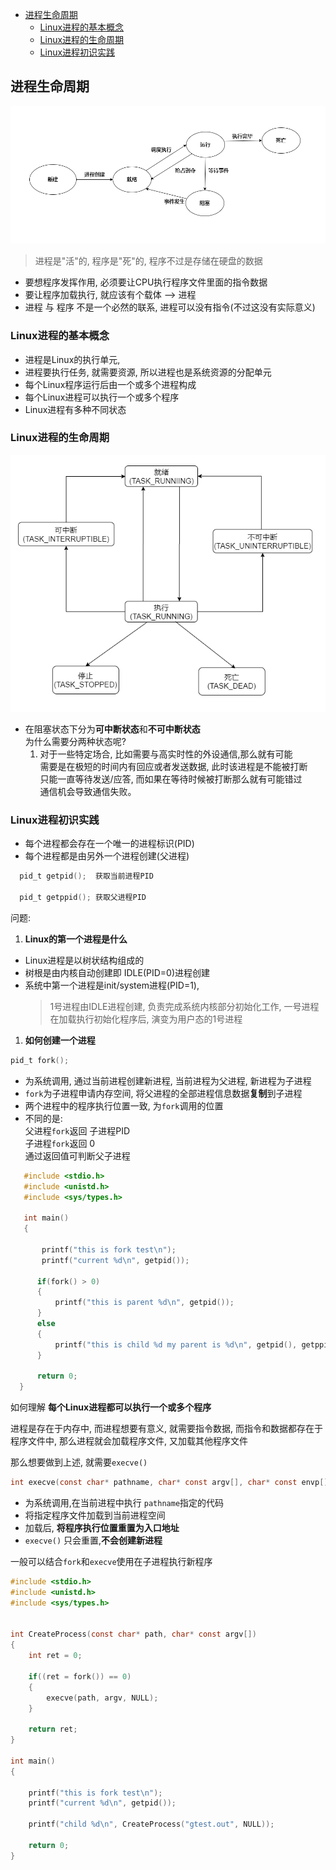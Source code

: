- [进程生命周期](#进程生命周期)
  - [Linux进程的基本概念](#linux进程的基本概念)
  - [Linux进程的生命周期](#linux进程的生命周期)
  - [Linux进程初识实践](#linux进程初识实践)


## 进程生命周期

![进程生命周期](./pic/进程生命周期.png)

> 进程是"活"的, 程序是"死"的, 程序不过是存储在硬盘的数据
* 要想程序发挥作用, 必须要让CPU执行程序文件里面的指令数据
* 要让程序加载执行, 就应该有个载体 --> 进程
* 进程 与 程序 不是一个必然的联系, 进程可以没有指令(不过这没有实际意义)

### Linux进程的基本概念

* 进程是Linux的执行单元, 
* 进程要执行任务, 就需要资源, 所以进程也是系统资源的分配单元
* 每个Linux程序运行后由一个或多个进程构成
* 每个Linux进程可以执行一个或多个程序
* Linux进程有多种不同状态

### Linux进程的生命周期

![linux进程生命周期](./pic/Linux进程生命周期.png)
* 在阻塞状态下分为**可中断状态**和**不可中断状态**  
  为什么需要分两种状态呢?  
  1. 对于一些特定场合, 比如需要与高实时性的外设通信,那么就有可能  
     需要是在极短的时间内有回应或者发送数据, 此时该进程是不能被打断  
     只能一直等待发送/应答, 而如果在等待时候被打断那么就有可能错过  
     通信机会导致通信失败。  
   
### Linux进程初识实践

* 每个进程都会存在一个唯一的进程标识(PID)
* 每个进程都是由另外一个进程创建(父进程)

```C
  pid_t getpid();  获取当前进程PID

  pid_t getppid(); 获取父进程PID
```

问题:  
1. **Linux的第一个进程是什么**
  * Linux进程是以树状结构组成的
  * 树根是由内核自动创建即 IDLE(PID=0)进程创建
  * 系统中第一个进程是init/system进程(PID=1), 
    > 1号进程由IDLE进程创建, 负责完成系统内核部分初始化工作, 
    > 一号进程在加载执行初始化程序后, 演变为用户态的1号进程
  


1. **如何创建一个进程**

```C
pid_t fork();
```
* 为系统调用, 通过当前进程创建新进程, 当前进程为父进程, 新进程为子进程
* ```fork```为子进程申请内存空间, 将父进程的全部进程信息数据**复制**到子进程
* 两个进程中的程序执行位置一致, 为```fork```调用的位置
* 不同的是:   
  父进程```fork```返回 子进程PID  
  子进程```fork```返回 0  
  通过返回值可判断父子进程

```C
   #include <stdio.h>
   #include <unistd.h>
   #include <sys/types.h>
  
   int main()
   {
  
       printf("this is fork test\n");
       printf("current %d\n", getpid());
 
      if(fork() > 0)
      {
          printf("this is parent %d\n", getpid());
      }
      else
      {
          printf("this is child %d my parent is %d\n", getpid(), getppid());
      }
 
      return 0;
  }            
```


如何理解 **每个Linux进程都可以执行一个或多个程序**

进程是存在于内存中, 而进程想要有意义, 就需要指令数据, 而指令和数据都存在于程序文件中, 那么进程就会加载程序文件, 又加载其他程序文件

那么想要做到上述, 就需要```execve()```   

```C
int execve(const char* pathname, char* const argv[], char* const envp[]);
```
* 为系统调用,在当前进程中执行 ```pathname```指定的代码
* 将指定程序文件加载到当前进程空间
* 加载后, **将程序执行位置重置为入口地址**
* ```execve()```  只会重置,**不会创建新进程**

一般可以结合```fork```和```execve```使用在子进程执行新程序

```C
#include <stdio.h>
#include <unistd.h>    
#include <sys/types.h>


int CreateProcess(const char* path, char* const argv[])
{
	int ret = 0;

	if((ret = fork()) == 0)
	{
		execve(path, argv, NULL);
	}

	return ret;
}

int main()
{

	printf("this is fork test\n");
	printf("current %d\n", getpid());

	printf("child %d\n", CreateProcess("gtest.out", NULL));

	return 0;
}
```